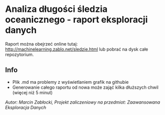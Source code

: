# Analiza długości śledzia oceanicznego - raport eksploracji danych

Raport można obejrzeć online tutaj: http://machinelearning.zablo.net/sledzie.html
lub pobrać na dysk całe repozytorium. 

## Info

* Plik .md ma problemy z wyświetlaniem grafik na githubie
* Generowanie całego raportu od nowa może zająć kilka dłuższych chwil (więcej niż 5 minut)

*Autor: Marcin Zabłocki, Projekt zaliczeniowy na przedmiot: Zaawansowana Eksploracja Danych*
